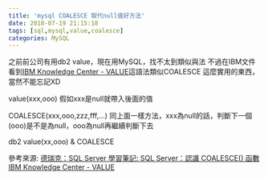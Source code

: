 ```yaml
---
title: 'mysql COALESCE 取代null值好方法'
date: 2018-07-19 21:15:18
tags: [sql,mysql,value,coalesce]
categories: MySQL
---
```


之前前公司有用db2 value，現在用MySQL，找不太到類似與法
不過在IBM文件看到[IBM Knowledge Center - VALUE](https://www.ibm.com/support/knowledgecenter/en/SSEPEK_11.0.0/sqlref/src/tpc/db2z_bif_value.html)這語法類似COALESCE
這麼實用的東西，當然不能忘記XD
<!--more-->

value(xxx,ooo)
假如xxx是null就帶入後面的值

COALESCE(xxx,ooo,zzz,fff,...)
同上面一樣方法，xxx為null的話，判斷下一個(ooo)是不是為null，ooo為null再繼續判斷下去

db2 value(xx,ooo)  & COALESCE

參考來源:
[德瑞克：SQL Server 學習筆記: SQL Server：認識 COALESCE() 函數](http://sharedderrick.blogspot.com/2012/06/t-sql-coalesce.html)
[IBM Knowledge Center - VALUE](https://www.ibm.com/support/knowledgecenter/en/SSEPEK_11.0.0/sqlref/src/tpc/db2z_bif_value.html)
